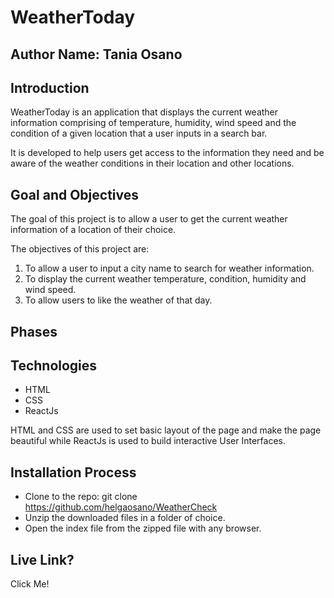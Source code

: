 # WeatherToday 
## Author Name: Tania Osano

## Introduction
WeatherToday is an application that displays the current weather information comprising of temperature, humidity, wind speed and the condition of a given location that a user inputs in a search bar.

It is developed to help users get access to the information they need and be aware of the weather conditions in their location and other locations.

## Goal and Objectives
The goal of this project is to allow a user to get the current weather information of a location of their choice.

The objectives of this project are:

1. To allow a user to input a city name to search for weather information.
2. To display the current weather temperature, condition, humidity and wind speed.
3. To allow users to like the weather of that day.

## Phases


## Technologies
- HTML 
- CSS
- ReactJs

HTML and CSS are used to set basic layout of the page and make the page beautiful while ReactJs is used to build interactive User Interfaces.

## Installation Process

- Clone to the repo: git clone https://github.com/helgaosano/WeatherCheck
- Unzip the downloaded files in a folder of choice.
- Open the index file from the zipped file with any browser.

## Live Link?

Click Me! 


